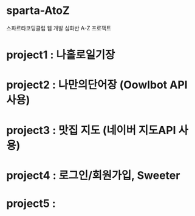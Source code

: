 # sparta-AtoZ
스파르타코딩클럽 웹 개발 심화반 A-Z 프로잭트

# project1 : 나홀로일기장 
# project2 : 나만의단어장 (Oowlbot API 사용)
# project3 : 맛집 지도 (네이버 지도API 사용)
# project4 : 로그인/회원가입, Sweeter
# project5 : 
